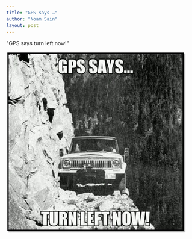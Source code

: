 ```yaml
---
title: "GPS says …"
author: "Noam Sain"
layout: post
---
```


"GPS says turn left now!"

![GPS says …](/assets/2021/2021-12-turn-left.jpg "GPS says …")
